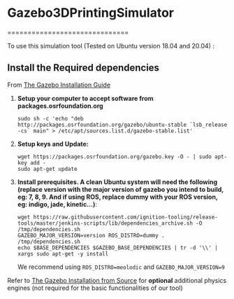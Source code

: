 # Gazebo3DPrintingSimulator
==============================

To use this simulation tool (Tested on Ubuntu version 18.04 and 20.04) :

## Install the Required dependencies

From [The Gazebo Installation Guide](http://gazebosim.org/tutorials?tut=install_from_source&cat=install)

1. **Setup your computer to accept software from packages.osrfoundation.org**
    ```
    sudo sh -c 'echo "deb http://packages.osrfoundation.org/gazebo/ubuntu-stable `lsb_release -cs` main" > /etc/apt/sources.list.d/gazebo-stable.list'
    ```

2. **Setup keys and Update:**   

    ```
    wget https://packages.osrfoundation.org/gazebo.key -O - | sudo apt-key add -
    sudo apt-get update
    ```   
3. **Install prerequisites. A clean Ubuntu system will need the following (replace version with the major version of gazebo you intend to build, eg: 7, 8, 9. And if using ROS, replace dummy with your ROS version, eg: indigo, jade, kinetic...)**:    
    ```
    wget https://raw.githubusercontent.com/ignition-tooling/release-tools/master/jenkins-scripts/lib/dependencies_archive.sh -O /tmp/dependencies.sh
    GAZEBO_MAJOR_VERSION=version ROS_DISTRO=dummy . /tmp/dependencies.sh
    echo $BASE_DEPENDENCIES $GAZEBO_BASE_DEPENDENCIES | tr -d '\\' | xargs sudo apt-get -y install
    ```
    
   We recommend using ``ROS_DISTRO=meolodic`` and ``GAZEBO_MAJOR_VERSION=9``
   
   
Refer to [The Gazebo Installation from Source](http://gazebosim.org/tutorials?tut=install_from_source&cat=install) for **optional** additional physics engines (not required for the basic functionalities of our tool)



